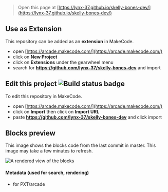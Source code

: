  


> Open this page at [https://lynx-37.github.io/skelly-bones-dev/](https://lynx-37.github.io/skelly-bones-dev/)

## Use as Extension

This repository can be added as an **extension** in MakeCode.

* open [https://arcade.makecode.com/](https://arcade.makecode.com/)
* click on **New Project**
* click on **Extensions** under the gearwheel menu
* search for **https://github.com/lynx-37/skelly-bones-dev** and import

## Edit this project ![Build status badge](https://github.com/lynx-37/skelly-bones-dev/workflows/MakeCode/badge.svg)

To edit this repository in MakeCode.

* open [https://arcade.makecode.com/](https://arcade.makecode.com/)
* click on **Import** then click on **Import URL**
* paste **https://github.com/lynx-37/skelly-bones-dev** and click import

## Blocks preview

This image shows the blocks code from the last commit in master.
This image may take a few minutes to refresh.

![A rendered view of the blocks](https://github.com/lynx-37/skelly-bones-dev/raw/master/.github/makecode/blocks.png)

#### Metadata (used for search, rendering)

* for PXT/arcade
<script src="https://makecode.com/gh-pages-embed.js"></script><script>makeCodeRender("{{ site.makecode.home_url }}", "{{ site.github.owner_name }}/{{ site.github.repository_name }}");</script>
